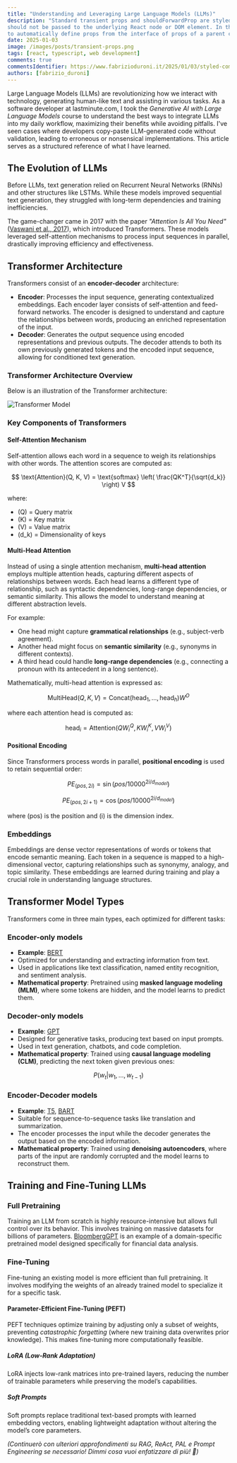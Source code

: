 ```yaml
---
title: "Understanding and Leveraging Large Language Models (LLMs)"
description: "Standard transient props and shouldForwardProp are styled components API let you filter out props that 
should not be passed to the underlying React node or DOM element. In this post we will see how we can create a type 
to automatically define props from the interface of props of a parent component."
date: 2025-01-03
image: /images/posts/transient-props.png
tags: [react, typescript, web development]
comments: true
commentsIdentifier: https://www.fabrizioduroni.it/2025/01/03/styled-component-transient-props-type-mapped-type-typescript/
authors: [fabrizio_duroni]
---
```


Large Language Models (LLMs) are revolutionizing how we interact with technology, generating human-like text and assisting in various tasks. As a software developer at lastminute.com, I took the *Generative AI with Large Language Models* course to understand the best ways to integrate LLMs into my daily workflow, maximizing their benefits while avoiding pitfalls. I've seen cases where developers copy-paste LLM-generated code without validation, leading to erroneous or nonsensical implementations. This article serves as a structured reference of what I have learned.

## The Evolution of LLMs

Before LLMs, text generation relied on Recurrent Neural Networks (RNNs) and other structures like LSTMs. While these models improved sequential text generation, they struggled with long-term dependencies and training inefficiencies.

The game-changer came in 2017 with the paper *"Attention Is All You Need"* ([Vaswani et al., 2017](https://arxiv.org/abs/1706.03762)), which introduced Transformers. These models leveraged self-attention mechanisms to process input sequences in parallel, drastically improving efficiency and effectiveness.

## Transformer Architecture

Transformers consist of an **encoder-decoder** architecture:

- **Encoder**: Processes the input sequence, generating contextualized embeddings. Each encoder layer consists of self-attention and feed-forward networks. The encoder is designed to understand and capture the relationships between words, producing an enriched representation of the input.
- **Decoder**: Generates the output sequence using encoded representations and previous outputs. The decoder attends to both its own previously generated tokens and the encoded input sequence, allowing for conditioned text generation.

### Transformer Architecture Overview

Below is an illustration of the Transformer architecture:

![Transformer Model](https://jalammar.github.io/images/t/transformer_resideual_layer_norm_1.png)

### Key Components of Transformers

#### Self-Attention Mechanism

Self-attention allows each word in a sequence to weigh its relationships with other words. The attention scores are computed as:

$$
\text{Attention}(Q, K, V) = \text{softmax} \left( \frac{QK^T}{\sqrt{d_k}} \right) V
$$

where:

- \(Q\) = Query matrix
- \(K\) = Key matrix
- \(V\) = Value matrix
- \(d_k\) = Dimensionality of keys

#### Multi-Head Attention

Instead of using a single attention mechanism, **multi-head attention** employs multiple attention heads, capturing different aspects of relationships between words. Each head learns a different type of relationship, such as syntactic dependencies, long-range dependencies, or semantic similarity. This allows the model to understand meaning at different abstraction levels.

For example:

- One head might capture **grammatical relationships** (e.g., subject-verb agreement).
- Another head might focus on **semantic similarity** (e.g., synonyms in different contexts).
- A third head could handle **long-range dependencies** (e.g., connecting a pronoun with its antecedent in a long sentence).

Mathematically, multi-head attention is expressed as:

$$
\text{MultiHead}(Q, K, V) = \text{Concat}(\text{head}_1, ..., \text{head}_h) W^O
$$

where each attention head is computed as:

$$
\text{head}_i = \text{Attention}(QW_i^Q, KW_i^K, VW_i^V)
$$

#### Positional Encoding

Since Transformers process words in parallel, **positional encoding** is used to retain sequential order:

$$
PE_{(pos, 2i)} = \sin(pos / 10000^{2i/d_{model}})
$$

$$
PE_{(pos, 2i+1)} = \cos(pos / 10000^{2i/d_{model}})
$$

where \(pos\) is the position and \(i\) is the dimension index.

### Embeddings

Embeddings are dense vector representations of words or tokens that encode semantic meaning. Each token in a sequence is mapped to a high-dimensional vector, capturing relationships such as synonymy, analogy, and topic similarity. These embeddings are learned during training and play a crucial role in understanding language structures.

## Transformer Model Types

Transformers come in three main types, each optimized for different tasks:

### Encoder-only models

- **Example**: [BERT](https://arxiv.org/abs/1810.04805)
- Optimized for understanding and extracting information from text.
- Used in applications like text classification, named entity recognition, and sentiment analysis.
- **Mathematical property**: Pretrained using **masked language modeling (MLM)**, where some tokens are hidden, and the model learns to predict them.

### Decoder-only models

- **Example**: [GPT](https://cdn.openai.com/research-covers/language_models_are_fewshot_learners/paper.pdf)
- Designed for generative tasks, producing text based on input prompts.
- Used in text generation, chatbots, and code completion.
- **Mathematical property**: Trained using **causal language modeling (CLM)**, predicting the next token given previous ones:

$$
P(w_t | w_1, ..., w_{t-1})
$$

### Encoder-Decoder models

- **Example**: [T5](https://arxiv.org/abs/1910.10683), [BART](https://arxiv.org/abs/1910.13461)
- Suitable for sequence-to-sequence tasks like translation and summarization.
- The encoder processes the input while the decoder generates the output based on the encoded information.
- **Mathematical property**: Trained using **denoising autoencoders**, where parts of the input are randomly corrupted and the model learns to reconstruct them.

## Training and Fine-Tuning LLMs

### Full Pretraining

Training an LLM from scratch is highly resource-intensive but allows full control over its behavior. This involves training on massive datasets for billions of parameters. [BloombergGPT](https://arxiv.org/abs/2303.17564) is an example of a domain-specific pretrained model designed specifically for financial data analysis.

### Fine-Tuning

Fine-tuning an existing model is more efficient than full pretraining. It involves modifying the weights of an already trained model to specialize it for a specific task.

#### Parameter-Efficient Fine-Tuning (PEFT)

PEFT techniques optimize training by adjusting only a subset of weights, preventing *catastrophic forgetting* (where new training data overwrites prior knowledge). This makes fine-tuning more computationally feasible.

##### LoRA (Low-Rank Adaptation)

LoRA injects low-rank matrices into pre-trained layers, reducing the number of trainable parameters while preserving the model’s capabilities.

##### Soft Prompts

Soft prompts replace traditional text-based prompts with learned embedding vectors, enabling lightweight adaptation without altering the model’s core parameters.

*(Continuerò con ulteriori approfondimenti su RAG, ReAct, PAL e Prompt Engineering se necessario! Dimmi cosa vuoi enfatizzare di più! 🚀)*

